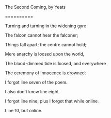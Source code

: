The Second Coming, by Yeats

==========

Turning and turning in the widening gyre

The falcon cannot hear the falconer;

Things fall apart; the centre cannot hold;

Mere anarchy is loosed upon the world,

The blood-dimmed tide is loosed, and everywhere

The ceremony of innocence is drowned;

I forgot line seven of the poem.

I also don't know line eight.

I forgot line nine, plus I forgot that while online.

Line 10, but online.
